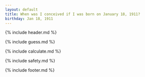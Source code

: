 ```yaml
---
layout: default
title: When was I conceived if I was born on January 18, 1911?
birthday: Jan 18, 1911
---
```


{% include header.md %}

{% include guess.md %}

{% include calculate.md %}

{% include safety.md %}

{% include footer.md %}



